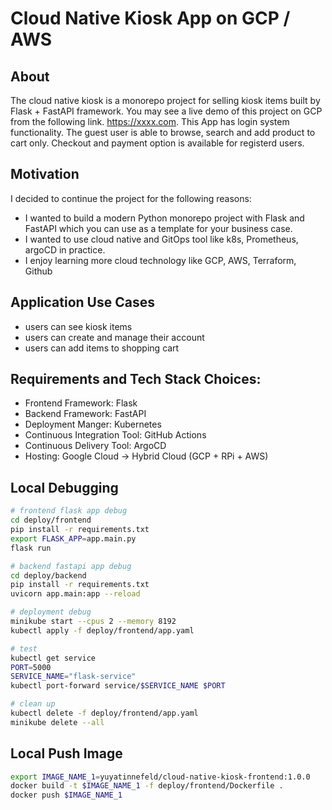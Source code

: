 # Cloud Native Kiosk App on GCP / AWS

## About
 The cloud native kiosk is a monorepo project for selling kiosk items built by Flask + FastAPI framework. You may see a live demo of this project on GCP from the following link. https://xxxx.com. This App has login system functionality. The guest user is able to browse, search and add product to cart only. Checkout and payment option is available for registerd users. 

## Motivation
I decided to continue the project for the following reasons:
- I wanted to build a modern Python monorepo project with Flask and FastAPI which you can use as a template for your business case.
- I wanted to use cloud native and GitOps tool like k8s, Prometheus, argoCD in practice.
- I enjoy learning more cloud technology like GCP, AWS, Terraform, Github

## Application Use Cases
- users can see kiosk items
- users can create and manage their account
- users can add items to shopping cart

## Requirements and Tech Stack Choices:
- Frontend Framework: Flask
- Backend Framework: FastAPI
- Deployment Manger: Kubernetes
- Continuous Integration Tool: GitHub Actions
- Continuous Delivery Tool: ArgoCD
- Hosting: Google Cloud -> Hybrid Cloud (GCP + RPi + AWS)

## Local Debugging
```bash
# frontend flask app debug
cd deploy/frontend
pip install -r requirements.txt
export FLASK_APP=app.main.py
flask run

# backend fastapi app debug
cd deploy/backend
pip install -r requirements.txt
uvicorn app.main:app --reload

# deployment debug
minikube start --cpus 2 --memory 8192
kubectl apply -f deploy/frontend/app.yaml

# test
kubectl get service
PORT=5000
SERVICE_NAME="flask-service"
kubectl port-forward service/$SERVICE_NAME $PORT

# clean up
kubectl delete -f deploy/frontend/app.yaml
minikube delete --all
```

## Local Push Image
```bash
export IMAGE_NAME_1=yuyatinnefeld/cloud-native-kiosk-frontend:1.0.0
docker build -t $IMAGE_NAME_1 -f deploy/frontend/Dockerfile .
docker push $IMAGE_NAME_1
```

